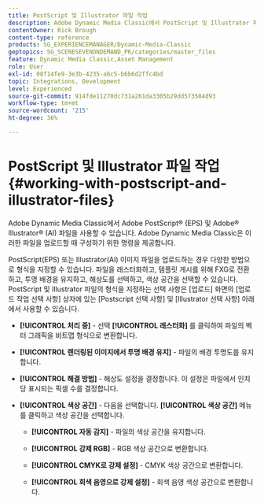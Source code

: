 ```yaml
---
title: PostScript 및 Illustrator 파일 작업
description: Adobe Dynamic Media Classic에서 PostScript 및 Illustrator 파일을 사용하여 작업하는 방법을 알아봅니다.
contentOwner: Rick Brough
content-type: reference
products: SG_EXPERIENCEMANAGER/Dynamic-Media-Classic
geptopics: SG_SCENESEVENONDEMAND_PK/categories/master_files
feature: Dynamic Media Classic,Asset Management
role: User
exl-id: 08f14fe9-3e3b-4235-a6c5-b6b6d2ffc4bd
topic: Integrations, Development
level: Experienced
source-git-commit: 914fde11270dc731a261da3305b29dd573584d93
workflow-type: tm+mt
source-wordcount: '215'
ht-degree: 36%

---
```


# PostScript 및 Illustrator 파일 작업{#working-with-postscript-and-illustrator-files}

Adobe Dynamic Media Classic에서 Adobe PostScript® (EPS) 및 Adobe® Illustrator® (AI) 파일을 사용할 수 있습니다. Adobe Dynamic Media Classic은 이러한 파일을 업로드할 때 구성하기 위한 명령을 제공합니다.

PostScript(EPS) 또는 Illustrator(AI) 이미지 파일을 업로드하는 경우 다양한 방법으로 형식을 지정할 수 있습니다. 파일을 래스터화하고, 템플릿 게시를 위해 FXG로 전환하고, 투명 배경을 유지하고, 해상도를 선택하고, 색상 공간을 선택할 수 있습니다. PostScript 및 Illustrator 파일의 형식을 지정하는 선택 사항은 [업로드] 화면의 [업로드 작업 선택 사항] 상자에 있는 [Postscript 선택 사항] 및 [Illustrator 선택 사항] 아래에서 사용할 수 있습니다.

* **[!UICONTROL 처리 중]** - 선택 **[!UICONTROL 래스터화]** 를 클릭하여 파일의 벡터 그래픽을 비트맵 형식으로 변환합니다.

* **[!UICONTROL 렌더링된 이미지에서 투명 배경 유지]** - 파일의 배경 투명도를 유지합니다.

* **[!UICONTROL 해결 방법]** - 해상도 설정을 결정합니다. 이 설정은 파일에서 인치당 표시되는 픽셀 수를 결정합니다.

* **[!UICONTROL 색상 공간]** - 다음을 선택합니다. **[!UICONTROL 색상 공간]** 메뉴를 클릭하고 색상 공간을 선택합니다.

   * **[!UICONTROL 자동 감지]** - 파일의 색상 공간을 유지합니다.

   * **[!UICONTROL 강제 RGB]** - RGB 색상 공간으로 변환합니다.

   * **[!UICONTROL CMYK로 강제 설정]** - CMYK 색상 공간으로 변환합니다.

   * **[!UICONTROL 회색 음영으로 강제 설정]** - 회색 음영 색상 공간으로 변환합니다.
